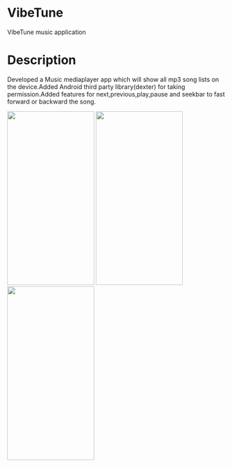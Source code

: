# VibeTune
VibeTune music application 
# Description
Developed a Music mediaplayer app which will show all mp3 song lists on the
device.Added Android third party library(dexter) for taking permission.Added
features for next,previous,play,pause and seekbar to fast forward or backward
the song.

<img src="https://user-images.githubusercontent.com/86295742/235939500-16df1285-087e-433e-a6c2-19254da4b7f1.jpeg" width="200" height="400" />         <img src="https://user-images.githubusercontent.com/86295742/235940269-5b23b707-8f3c-4c62-b616-c2d12a364d0c.jpeg" width="200" height="400" />  	<img src="https://user-images.githubusercontent.com/86295742/235940718-be28ef86-abd9-4a08-bc70-11efbfc647aa.jpeg" width="200" height="400" />



